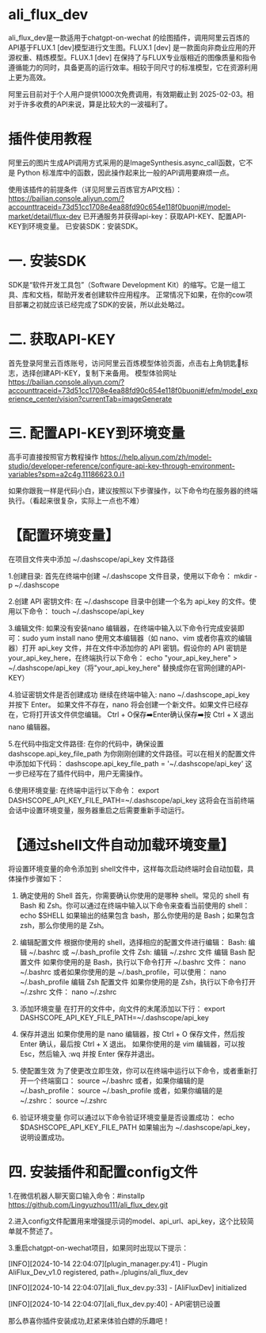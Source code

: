 # ali_flux_dev
ali_flux_dev是一款适用于chatgpt-on-wechat 的绘图插件，调用阿里云百炼的API基于FLUX.1 [dev]模型进行文生图。FLUX.1 [dev] 是一款面向非商业应用的开源权重、精炼模型。FLUX.1 [dev] 在保持了与FLUX专业版相近的图像质量和指令遵循能力的同时，具备更高的运行效率。相较于同尺寸的标准模型，它在资源利用上更为高效。

阿里云目前对于个人用户提供1000次免费调用，有效期截止到 2025-02-03。相对于许多收费的API来说，算是比较大的一波福利了。

# 插件使用教程
阿里云的图片生成API调用方式采用的是ImageSynthesis.async_call函数，它不是 Python 标准库中的函数，因此操作起来比一般的API调用要麻烦一点。

使用该插件的前提条件（详见阿里云百炼官方API文档）：https://bailian.console.aliyun.com/?accounttraceid=73d51cc1708e4ea88fd90c654e118f0buonj#/model-market/detail/flux-dev
已开通服务并获得api-key：获取API-KEY、配置API-KEY到环境变量。
已安装SDK：安装SDK。

# 一. 安装SDK
SDK是“软件开发工具包”（Software Development Kit）的缩写。它是一组工具、库和文档，帮助开发者创建软件应用程序。
正常情况下如果，在你的cow项目部署之初就应该已经完成了SDK的安装，所以此处略过。

# 二. 获取API-KEY
首先登录阿里云百炼账号，访问阿里云百炼模型体验页面，点击右上角钥匙🔑标志，选择创建API-KEY，复制下来备用。
模型体验网址 https://bailian.console.aliyun.com/?accounttraceid=73d51cc1708e4ea88fd90c654e118f0buonj#/efm/model_experience_center/vision?currentTab=imageGenerate

# 三. 配置API-KEY到环境变量
高手可直接按照官方教程操作
https://help.aliyun.com/zh/model-studio/developer-reference/configure-api-key-through-environment-variables?spm=a2c4g.11186623.0.i1

如果你跟我一样是代码小白，建议按照以下步骤操作，以下命令均在服务器的终端执行。（看起来很复杂，实际上一点也不难）

# 【配置环境变量】
在项目文件夹中添加 ~/.dashscope/api_key 文件路径

1.创建目录:
首先在终端中创建 ~/.dashscope 文件目录，使用以下命令：
mkdir -p ~/.dashscope

2.创建 API 密钥文件:
在 ~/.dashscope 目录中创建一个名为 api_key 的文件。使用以下命令：
touch ~/.dashscope/api_key

3.编辑文件:
如果没有安装nano 编辑器，在终端中输入以下命令行完成安装即可：sudo yum install nano
使用文本编辑器（如 nano、vim 或者你喜欢的编辑器）打开 api_key 文件，并在文件中添加你的 API 密钥。假设你的 API 密钥是 your_api_key_here，在终端执行以下命令：
echo "your_api_key_here" > ~/.dashscope/api_key（将"your_api_key_here" 替换成你在官网创建的API-KEY）

4.验证密钥文件是否创建成功
继续在终端中输入: nano ~/.dashscope_api_key 并按下 Enter。
如果文件不存在，nano 将会创建一个新文件。如果文件已经存在，它将打开该文件供您编辑。
 Ctrl + O保存➡️Enter确认保存➡️按 Ctrl + X 退出 nano 编辑器。

5.在代码中指定文件路径:
在你的代码中，确保设置 dashscope.api_key_file_path 为你刚刚创建的文件路径。可以在相关的配置文件中添加如下代码：
dashscope.api_key_file_path = '~/.dashscope/api_key'
这一步已经写在了插件代码中，用户无需操作。

6.使用环境变量:
在终端中运行以下命令：
export DASHSCOPE_API_KEY_FILE_PATH=~/.dashscope/api_key
这将会在当前终端会话中设置环境变量，服务器重启之后需要重新手动运行。

# 【通过shell文件自动加载环境变量】
将设置环境变量的命令添加到 shell文件中，这样每次启动终端时会自动加载，具体操作步骤如下：

1. 确定使用的 Shell
首先，你需要确认你使用的是哪种 shell。常见的 shell 有 Bash 和 Zsh。你可以通过在终端中输入以下命令来查看当前使用的 shell：
echo $SHELL
如果输出的结果包含 bash，那么你使用的是 Bash；如果包含 zsh，那么你使用的是 Zsh。

2. 编辑配置文件
根据你使用的 shell，选择相应的配置文件进行编辑：
Bash: 编辑 ~/.bashrc 或 ~/.bash_profile 文件
Zsh: 编辑 ~/.zshrc 文件
编辑 Bash 配置文件
如果你使用的是 Bash，执行以下命令打开 ~/.bashrc 文件：
nano ~/.bashrc
或者如果你使用的是 ~/.bash_profile，可以使用：
nano ~/.bash_profile
编辑 Zsh 配置文件
如果你使用的是 Zsh，执行以下命令打开 ~/.zshrc 文件：
nano ~/.zshrc

3. 添加环境变量
在打开的文件中，向文件的末尾添加以下行：
export DASHSCOPE_API_KEY_FILE_PATH=~/.dashscope/api_key

4. 保存并退出
如果你使用的是 nano 编辑器，按 Ctrl + O 保存文件，然后按 Enter 确认，最后按 Ctrl + X 退出。
如果你使用的是 vim 编辑器，可以按 Esc，然后输入 :wq 并按 Enter 保存并退出。

5. 使配置生效
为了使更改立即生效，你可以在终端中运行以下命令，或者重新打开一个终端窗口：
source ~/.bashrc
或者，如果你编辑的是 ~/.bash_profile：
source ~/.bash_profile
或者，如果你编辑的是 ~/.zshrc：
source ~/.zshrc

6. 验证环境变量
你可以通过以下命令验证环境变量是否设置成功：
echo $DASHSCOPE_API_KEY_FILE_PATH
如果输出为 ~/.dashscope/api_key，说明设置成功。

# 四. 安装插件和配置config文件
1.在微信机器人聊天窗口输入命令：#installp https://github.com/Lingyuzhou111/ali_flux_dev.git

2.进入config文件配置用来增强提示词的model、api_url、api_key，这个比较简单就不赘述了。

3.重启chatgpt-on-wechat项目，如果同时出现以下提示：

[INFO][2024-10-14 22:04:07][plugin_manager.py:41] - Plugin AliFlux_Dev_v1.0 registered, path=./plugins/ali_flux_dev

[INFO][2024-10-14 22:04:07][ali_flux_dev.py:33] - [AliFluxDev] initialized

[INFO][2024-10-14 22:04:07][ali_flux_dev.py:40] - API密钥已设置

那么恭喜你插件安装成功,赶紧来体验白嫖的乐趣吧！

